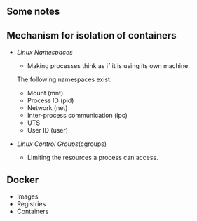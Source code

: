 ## Some notes

## Mechanism for isolation of containers
- *Linux Namespaces*
    - Making processes think as if it is using its own machine.
    
    The following namespaces exist:
    - Mount (mnt)
    - Process ID (pid)
    - Network (net)
    - Inter-process communication (ipc)
    - UTS
    - User ID (user)
- *Linux Control Groups*(cgroups)
    - Limiting the resources a process can access.

## Docker
- Images
- Registries
- Containers